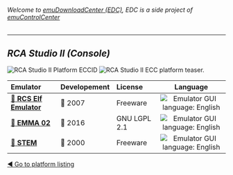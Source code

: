 ###### Welcome to [emuDownloadCenter (EDC)](https://github.com/PhoenixInteractiveNL/emuDownloadCenter/wiki/), EDC is a side project of [emuControlCenter](https://github.com/PhoenixInteractiveNL/emuControlCenter/wiki/)
***
## _RCA Studio II (Console)_
![](https://raw.githubusercontent.com/wiki/PhoenixInteractiveNL/emuDownloadCenter/images_platform/ecc_studio2_cell.png "RCA Studio II Platform ECCID")
![](https://raw.githubusercontent.com/wiki/PhoenixInteractiveNL/emuDownloadCenter/images_platform/ecc_studio2_teaser.png "RCA Studio II ECC platform teaser.")

| Emulator | Developement | License | Language |
|:---------|:-------------|:--------|:--------:|
| [:file_folder: **RCS Elf Emulator**](https://github.com/PhoenixInteractiveNL/emuDownloadCenter/wiki/Emulator-elf#menu) | :red_circle: 2007 | Freeware | ![](https://raw.githubusercontent.com/wiki/PhoenixInteractiveNL/emuDownloadCenter/images_flags/icon_flag_EN_24.png "Emulator GUI language: English") |
| [:file_folder: **EMMA 02**](https://github.com/PhoenixInteractiveNL/emuDownloadCenter/wiki/Emulator-emma02#menu) | :large_blue_circle: 2016 | GNU LGPL 2.1 | ![](https://raw.githubusercontent.com/wiki/PhoenixInteractiveNL/emuDownloadCenter/images_flags/icon_flag_EN_24.png "Emulator GUI language: English") |
| [:file_folder: **STEM**](https://github.com/PhoenixInteractiveNL/emuDownloadCenter/wiki/Emulator-stem#menu) | :red_circle: 2000 | Freeware | ![](https://raw.githubusercontent.com/wiki/PhoenixInteractiveNL/emuDownloadCenter/images_flags/icon_flag_EN_24.png "Emulator GUI language: English") |

[:arrow_backward: Go to platform listing](https://github.com/PhoenixInteractiveNL/emuDownloadCenter/wiki/EDC-Platform-List)
